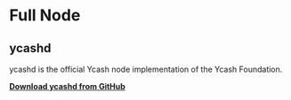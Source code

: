 # Full Node

## ycashd

ycashd is the official Ycash node implementation of the Ycash Foundation.

**[Download ycashd from GitHub](https://github.com/ycashfoundation/ycash/releases)**
